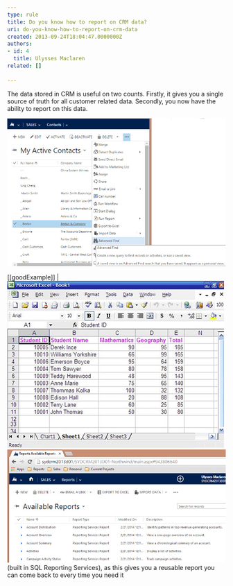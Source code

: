 ```yaml
---
type: rule
title: Do you know how to report on CRM data?
uri: do-you-know-how-to-report-on-crm-data
created: 2013-09-24T18:04:47.0000000Z
authors:
- id: 4
  title: Ulysses Maclaren
related: []

---
```


The data stored in CRM is useful on two counts. Firstly, it gives you a single source of truth for all customer related data. Secondly, you now have the ability to report on this data.
 
![Advanced find is the easiest way to filter your data in CRM](CRMAdvancedFind.jpg)

[[goodExample]]
| ![You use Advanced Find | Export to Excel, but you’ll always have to re-create your reports each time you need the information. This is fine if you only need the information for a one off purpose like a quick mail out](report-crm-bad.jpg)
![Better Example - The better way to do it is through CRM 2013 reports](report-crm-good.jpg)(built in SQL Reporting Services), as this gives you a reusable report you can come back to every time you need it
